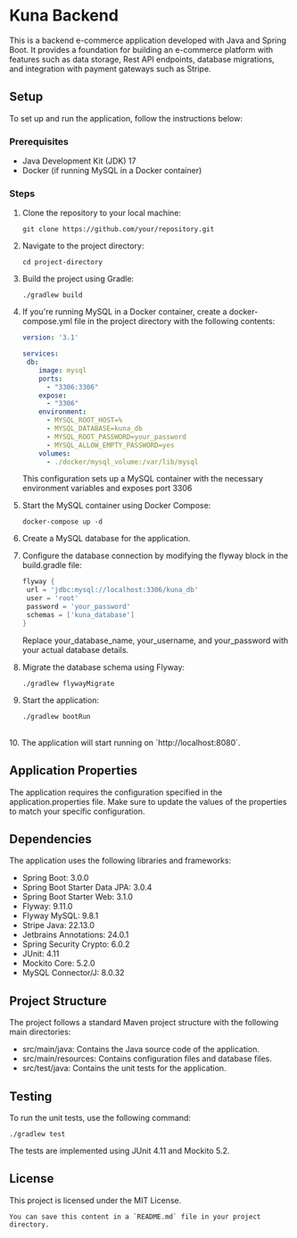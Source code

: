 # Kuna Backend

This is a backend e-commerce application developed with Java and Spring Boot. It provides a foundation for building an e-commerce platform with features such as data storage, Rest API endpoints, database migrations, and integration with payment gateways such as Stripe.

## Setup

To set up and run the application, follow the instructions below:

### Prerequisites

- Java Development Kit (JDK) 17 
- Docker (if running MySQL in a Docker container)

### Steps

1. Clone the repository to your local machine:

   ```shell
   git clone https://github.com/your/repository.git

2. Navigate to the project directory:

    ```shell
   cd project-directory
   
3. Build the project using Gradle:

    ```shell
    ./gradlew build

4. If you're running MySQL in a Docker container, create a docker-compose.yml file in the project directory with the following contents: 

   ```yaml
   version: '3.1'
   
   services:
    db:
       image: mysql
       ports:
         - "3306:3306"
       expose:
         - "3306"
       environment:
         - MYSQL_ROOT_HOST=%
         - MYSQL_DATABASE=kuna_db
         - MYSQL_ROOT_PASSWORD=your_password
         - MYSQL_ALLOW_EMPTY_PASSWORD=yes
       volumes:
         - ./docker/mysql_volume:/var/lib/mysql 
   ```
   
   This configuration sets up a MySQL container with the necessary environment variables and exposes port 3306 <br />


5. Start the MySQL container using Docker Compose:

   ```shell
   docker-compose up -d

6. Create a MySQL database for the application.<br />


7. Configure the database connection by modifying the flyway block in the build.gradle file:

   ```groovy
   flyway {
    url = 'jdbc:mysql://localhost:3306/kuna_db'
    user = 'root'
    password = 'your_password'
    schemas = ['kuna_database']
   }
   ```
   
   Replace your_database_name, your_username, and your_password with your actual database details.<br />


8. Migrate the database schema using Flyway:

   ```shell
   ./gradlew flywayMigrate

9. Start the application:

   ```shell
   ./gradlew bootRun
<br />
10. The application will start running on `http://localhost:8080`.

## Application Properties

The application requires the configuration specified in the application.properties file. Make sure to update the values of the properties to match your specific configuration.

## Dependencies

The application uses the following libraries and frameworks:

- Spring Boot: 3.0.0
- Spring Boot Starter Data JPA: 3.0.4
- Spring Boot Starter Web: 3.1.0
- Flyway: 9.11.0
- Flyway MySQL: 9.8.1
- Stripe Java: 22.13.0
- Jetbrains Annotations: 24.0.1
- Spring Security Crypto: 6.0.2
- JUnit: 4.11
- Mockito Core: 5.2.0
- MySQL Connector/J: 8.0.32

## Project Structure

The project follows a standard Maven project structure with the following main directories:

* src/main/java: Contains the Java source code of the application.
* src/main/resources: Contains configuration files and database files.
* src/test/java: Contains the unit tests for the application.

## Testing

To run the unit tests, use the following command:

   ```shell
   ./gradlew test
```

The tests are implemented using JUnit 4.11 and Mockito 5.2.

## License

This project is licensed under the MIT License.

```
You can save this content in a `README.md` file in your project directory.
```

